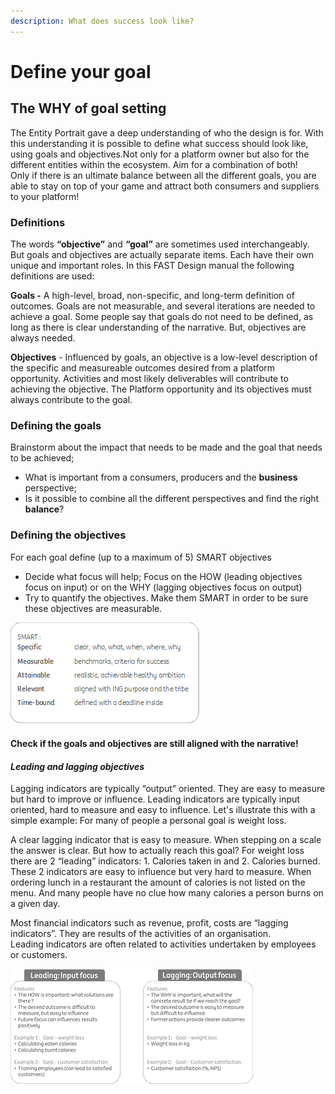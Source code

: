```yaml
---
description: What does success look like?
---
```


# Define your goal

## The WHY of goal setting

The Entity Portrait gave a deep understanding of who the design is for. With this understanding it is possible to define what success should look like, using goals and objectives.Not only for a platform owner but also for the different entities within the ecosystem. Aim for a combination of both!  
Only if there is an ultimate balance between all the different goals, you are able to stay on top of your game and attract both consumers and suppliers to your platform!

### Definitions

The words **“objective”** and **“goal”** are sometimes used interchangeably. But goals and objectives are actually separate items. Each have their own unique and important roles. In this FAST Design manual the following definitions are used:

**Goals -** A high-level, broad, non-specific, and long-term definition of outcomes. Goals are not measurable, and several iterations are needed to achieve a goal. Some people say that goals do not need to be defined, as long as there is clear understanding of the narrative. But, objectives are always needed. 

**Objectives** - Influenced by goals, an objective is a low-level description of the specific and measureable outcomes desired from a platform opportunity. Activities and most likely deliverables will contribute to achieving the objective. The Platform opportunity and its objectives must always contribute to the goal.

### Defining the goals

Brainstorm about the impact that needs to be made and the goal that needs to be achieved;  
- What is important from a consumers, producers and the **business** perspective;  
- Is it possible to combine all the different perspectives and find the right **balance**?

### Defining the objectives

For each goal define \(up to a maximum of 5\) SMART objectives  
- Decide what focus will help; Focus on the HOW \(leading objectives focus on input\) or on the WHY \(lagging objectives focus on output\)  
- Try to quantify the objectives. Make them SMART in order to be sure these objectives are measurable.

![](../.gitbook/assets/image%20%2849%29.png)

#### Check if the goals and objectives are still aligned with the narrative!

#### _Leading and lagging objectives_

Lagging indicators are typically “output” oriented. They are easy to measure but hard to improve or influence. Leading indicators are typically input oriented, hard to measure and easy to influence. Let's illustrate this with a simple example: For many of people a personal goal is weight loss. 

A clear lagging indicator that is easy to measure. When stepping on a scale the answer is clear. But how to actually reach this goal? For weight loss there are 2 “leading” indicators: 1. Calories taken in and 2. Calories burned. These 2 indicators are easy to influence but very hard to measure. When ordering lunch in a restaurant the amount of calories is not listed on the menu. And many people have no clue how many calories a person burns on a given day. 

Most financial indicators such as revenue, profit, costs are “lagging indicators”. They are results of the activities of an organisation.  
Leading indicators are often related to activities undertaken by employees or customers.

![](../.gitbook/assets/image%20%2826%29.png)

